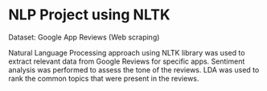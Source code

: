 # NLP Project using NLTK 

Dataset: Google App Reviews (Web scraping) 

Natural Language Processing approach using NLTK library was used to extract relevant data from Google Reviews for specific apps. Sentiment analysis was performed to assess the tone of the reviews. LDA was used to rank the common topics that were present in the reviews. 
